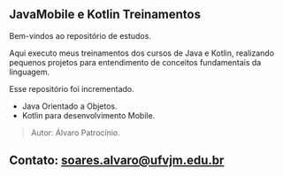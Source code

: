 ## JavaMobile e Kotlin Treinamentos

Bem-vindos ao repositório de estudos.

Aqui executo meus treinamentos dos cursos de Java e Kotlin, realizando pequenos projetos para entendimento de conceitos fundamentais da linguagem.

Esse repositório foi incrementado.

- Java Orientado a Objetos.
- Kotlin para desenvolvimento Mobile.


>Autor: Álvaro Patrocínio.

## Contato: soares.alvaro@ufvjm.edu.br
